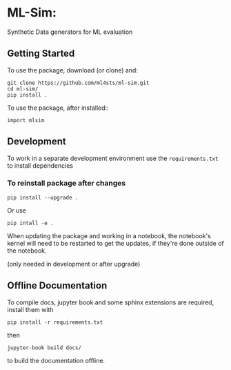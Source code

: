 # ML-Sim:

Synthetic Data generators for ML  evaluation

## Getting Started




To use the package, download (or clone) and:

```
git clone https://github.com/ml4sts/ml-sim.git
cd ml-sim/
pip install .
```

To use the package, after installed::

```
import mlsim
```



## Development

To work in a separate development environment use the `requirements.txt` to install dependencies


### To reinstall  package after changes

```
pip install --upgrade .
```

Or use
```
pip intall -e .
```
When updating the package and working in a notebook, the notebook's kernel will
need to be restarted to get the updates, if they're done outside of the notebook.

(only needed in development or after upgrade)



## Offline Documentation
To compile docs, jupyter book and some sphinx extensions are required, install
them with

```
pip install -r requirements.txt
```

then

```
jupyter-book build docs/
```

to build the documentation offline.
